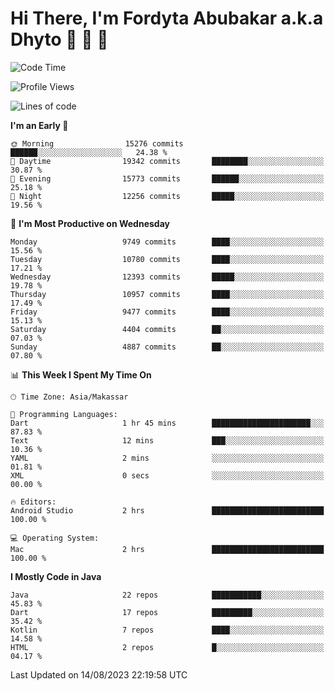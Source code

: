 # Hi There, I'm Fordyta Abubakar a.k.a Dhyto 👋 👋 👋 

<!--
**DhytoDev/dhytodev** is a ✨ _special_ ✨ repository because its `README.md` (this file) appears on your GitHub profile.

Here are some ideas to get you started:

- 🔭 I’m currently working on ...
- 🌱 I’m currently learning ...
- 👯 I’m looking to collaborate on ...
- 🤔 I’m looking for help with ...
- 💬 Ask me about ...
- 📫 How to reach me: ...
- 😄 Pronouns: ...
- ⚡ Fun fact: ...
-->

<!--START_SECTION:waka-->
![Code Time](http://img.shields.io/badge/Code%20Time-1%2C977%20hrs%2040%20mins-blue)

![Profile Views](http://img.shields.io/badge/Profile%20Views-0-blue)

![Lines of code](https://img.shields.io/badge/From%20Hello%20World%20I%27ve%20Written-7.8%20million%20lines%20of%20code-blue)

**I'm an Early 🐤** 

```text
🌞 Morning                15276 commits       ██████░░░░░░░░░░░░░░░░░░░   24.38 % 
🌆 Daytime                19342 commits       ████████░░░░░░░░░░░░░░░░░   30.87 % 
🌃 Evening                15773 commits       ██████░░░░░░░░░░░░░░░░░░░   25.18 % 
🌙 Night                  12256 commits       █████░░░░░░░░░░░░░░░░░░░░   19.56 % 
```
📅 **I'm Most Productive on Wednesday** 

```text
Monday                   9749 commits        ████░░░░░░░░░░░░░░░░░░░░░   15.56 % 
Tuesday                  10780 commits       ████░░░░░░░░░░░░░░░░░░░░░   17.21 % 
Wednesday                12393 commits       █████░░░░░░░░░░░░░░░░░░░░   19.78 % 
Thursday                 10957 commits       ████░░░░░░░░░░░░░░░░░░░░░   17.49 % 
Friday                   9477 commits        ████░░░░░░░░░░░░░░░░░░░░░   15.13 % 
Saturday                 4404 commits        ██░░░░░░░░░░░░░░░░░░░░░░░   07.03 % 
Sunday                   4887 commits        ██░░░░░░░░░░░░░░░░░░░░░░░   07.80 % 
```


📊 **This Week I Spent My Time On** 

```text
🕑︎ Time Zone: Asia/Makassar

💬 Programming Languages: 
Dart                     1 hr 45 mins        ██████████████████████░░░   87.83 % 
Text                     12 mins             ███░░░░░░░░░░░░░░░░░░░░░░   10.36 % 
YAML                     2 mins              ░░░░░░░░░░░░░░░░░░░░░░░░░   01.81 % 
XML                      0 secs              ░░░░░░░░░░░░░░░░░░░░░░░░░   00.00 % 

🔥 Editors: 
Android Studio           2 hrs               █████████████████████████   100.00 % 

💻 Operating System: 
Mac                      2 hrs               █████████████████████████   100.00 % 
```

**I Mostly Code in Java** 

```text
Java                     22 repos            ███████████░░░░░░░░░░░░░░   45.83 % 
Dart                     17 repos            █████████░░░░░░░░░░░░░░░░   35.42 % 
Kotlin                   7 repos             ████░░░░░░░░░░░░░░░░░░░░░   14.58 % 
HTML                     2 repos             █░░░░░░░░░░░░░░░░░░░░░░░░   04.17 % 
```




 Last Updated on 14/08/2023 22:19:58 UTC
<!--END_SECTION:waka-->
